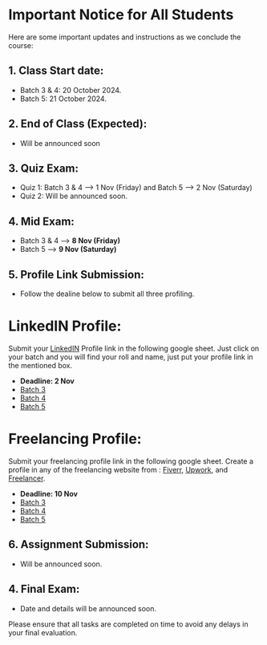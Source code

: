 # Important Notice for All Students

Here are some important updates and instructions as we conclude the course:

 ## 1. Class Start date:
- Batch 3 & 4: 20 October 2024.
- Batch 5: 21 October 2024.

 ## 2. End of Class (Expected):
- Will be announced soon

## 3. Quiz Exam:
- Quiz 1: Batch 3 & 4 --> 1 Nov (Friday) and Batch 5 --> 2 Nov (Saturday)
- Quiz 2: Will be announced soon.

## 4. Mid Exam:
- Batch 3 & 4 --> **8 Nov (Friday)** 
- Batch 5 --> **9 Nov (Saturday)**



## 5. Profile Link Submission:
- Follow the dealine below to submit all three profiling.
# LinkedIN Profile:
Submit your [LinkedIN](https://bd.linkedin.com/) Profile link in the following google sheet. Just click on your batch and you will find your roll and name, just put your profile link in the mentioned box.

- **Deadline: 2 Nov**
- [Batch 3](https://docs.google.com/spreadsheets/d/1gZHqi03ZhgSW1Vn_4_u8ap3qVJ_fYK2AuFGBNTzK8iA/edit?gid=0#gid=0)
- [Batch 4](https://docs.google.com/spreadsheets/d/15Dmqgy7DNxgMjykcA4DSoymebDst0VEbUIWyozsGilc/edit?gid=0#gid=0)
- [Batch 5](https://docs.google.com/spreadsheets/d/1ibD8BX21qKNeBkOpJrVnCdIsSxr1y9sSl8WFGBYw5ew/edit?gid=0#gid=0)

# Freelancing Profile:
Submit your freelancing profile link in the following google sheet. Create a profile in any of the freelancing website from : [Fiverr](https://www.fiverr.com/),  [Upwork](https://www.upwork.com/), and [Freelancer](https://www.freelancer.com/?gad_source=1&gclid=EAIaIQobChMI8ZHJzaydiQMVUhCDAx3wchg-EAAYASAAEgJbXPD_BwE&ft_prog=ABL&ft_prog_id=617725303593).

- **Deadline: 10 Nov**
- [Batch 3](https://docs.google.com/spreadsheets/d/1gZHqi03ZhgSW1Vn_4_u8ap3qVJ_fYK2AuFGBNTzK8iA/edit?gid=1801487781#gid=1801487781)
- [Batch 4](https://docs.google.com/spreadsheets/d/15Dmqgy7DNxgMjykcA4DSoymebDst0VEbUIWyozsGilc/edit?gid=1801487781#gid=1801487781)
- [Batch 5](https://docs.google.com/spreadsheets/d/1ibD8BX21qKNeBkOpJrVnCdIsSxr1y9sSl8WFGBYw5ew/edit?gid=1801487781#gid=1801487781)


## 6. Assignment Submission:
- Will be announced soon.


## 4. Final Exam:
- Date and details will be announced soon.

Please ensure that all tasks are completed on time to avoid any delays in your final evaluation.
